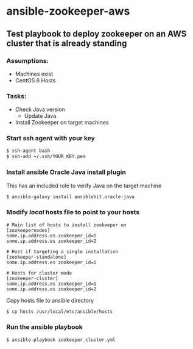 # ansible-zookeeper-aws
## Test playbook to deploy zookeeper on an AWS cluster that is already standing

### Assumptions:
* Machines exist
* CentOS 6 Hosts

### Tasks:
* Check Java version
   * Update Java
* Install Zookeeper on target machines

### Start ssh agent with your key
```sh
$ ssh-agent bash
$ ssh-add ~/.ssh/YOUR_KEY.pem
```

### Install ansible Oracle Java install plugin
This has an included role to verify Java on the target machine
```sh
$ ansible-galaxy install ansiblebit.oracle-java
```

### Modify _local_ hosts file to point to your hosts
```# Main list of hosts to install zookeeper on
# Main list of hosts to install zookeeper on
[zookeepernodes]
some.ip.address.es zookeeper_id=1
some.ip.address.es zookeeper_id=2

# Host if targeting a single installation
[zookeeper-standalone]
some.ip.address.es zookeeper_id=1

# Hosts for cluster mode
[zookeeper-cluster]
some.ip.address.es zookeeper_id=1
some.ip.address.es zookeeper_id=2
```
Copy hosts file to ansible directory
```sh
$ cp hosts /usr/local/etc/ansible/hosts
```

### Run the ansible playbook
```
$ ansible-playbook zookeeper_cluster.yml
```
